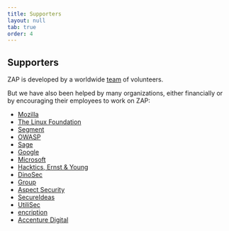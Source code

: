 ```yaml
---
title: Supporters
layout: null
tab: true
order: 4
---
```


## Supporters

ZAP is developed by a worldwide [team](https://github.com/zaproxy/zap-core-help/wiki/HelpCredits) of volunteers.

But we have also been helped by many organizations, either financially or by encouraging their employees to work on ZAP:

* [Mozilla](http://www.mozilla.org)
* [The Linux Foundation](http://www.linuxfoundation.org/)
* [Segment](https://segment.com/)
* [OWASP](http://www.owasp.org)
* [Sage](http://www.sage.co.uk)
* [Google](http://www.google.com)
* [Microsoft](http://www.microsoft.com)
* [Hacktics, Ernst & Young](http://www.hacktics.com/)
* [DinoSec](http://www.dinosec.com/)
* [Group](http://www.denimgroup.com)
* [Aspect Security](http://www.aspectsecurity.com/)
* [SecureIdeas](http://secureideas.net)
* [UtiliSec](http://utilisec.com)
* [encription](http://www.encription.co.uk/)
* [Accenture Digital](https://www.accenture.com/us-en/digital-index.aspx)
